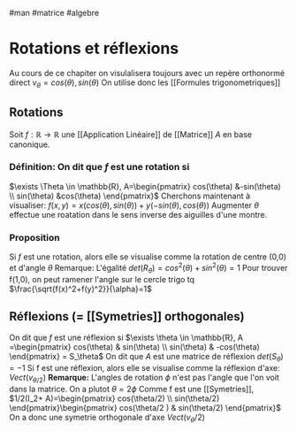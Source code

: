 #man #matrice #algebre 
# Rotations et réflexions
Au cours de ce chapiter on visulalisera toujours avec un repère orthonormé direct
$v_{\theta}= cos(\theta),sin(\theta)$
On utilise donc les [[Formules trigonometriques]]
## Rotations
Soit $f:\mathbb{R} \to \mathbb{R}$ une [[Application Linéaire]] de [[Matrice]] $A$ en base canonique.
### Définition: On dit que $f$ est une rotation si
$\exists \Theta \in \mathbb{R}, A=\begin{pmatrix}
cos(\theta) &-sin(\theta) \\
sin(\theta) &cos(\theta)
\end{pmatrix}$
Cherchons maintenant à visualiser:
$f(x,y)= x(cos(\theta),sin(\theta))+y(-sin(\theta),cos(\theta))$
Augmenter $\theta$ effectue une roatation dans le sens inverse des aiguilles d'une montre.
### Proposition
Si $f$ est une rotation, alors elle se visualise comme la rotation de centre (0,0) et d'angle $\theta$
Remarque: L'égalité $det(R_\theta)= cos^2(\theta)+sin^2(\theta) = 1$
Pour trouver  f(1,0), on peut ramener l'angle sur le cercle trigo tq $\frac{\sqrt{f(x)^2+f(y)^2}}{\alpha}=1$

## Réflexions (= [[Symetries]] orthogonales)
On dit que $f$ est une réflexion si 
$\exists \theta \in \mathbb{R},  A =\begin{pmatrix}
cos(\theta) & sin(\theta) \\
sin(\theta) & -cos(\theta)
\end{pmatrix} = S_\theta$
On dit que $A$ est une matrice de réflexion
$det(S_\theta)= -1$
Si  f est une réflexion, alors elle se visualise comme la réflexion d'axe:
$Vect(v_{\theta/2})$
__Remarque:__ L'angles de rotation $\phi$ n'est pas l'angle que l'on voit dans la matrice. On a plutot $\theta = 2\phi$
Comme f est une [[Symetries]], $1/2(I_2+ A)=\begin{pmatrix}
cos(\theta/2) \\
sin(\theta/2)
\end{pmatrix}\begin{pmatrix}
cos(\theta/2 ) & sin(\theta/2)
\end{pmatrix}$
On a donc une symetrie orthogonale d'axe $Vect(v_\theta/2)$